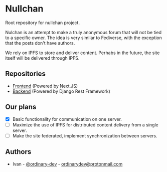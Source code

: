 # Nullchan

Root repository for nullchan project.

Nulchan is an attempt to make a truly anonymous forum
that will not be tied to a specific owner.
The idea is very similar to Fediverse,
with the exception that the posts don't have authors.

We rely on IPFS to store and deliver content.
Perhabs in the future, the site itself will be delivered through IPFS.

## Repositories
- [Frontend](https://github.com/alt-web/null-ui) (Powered by Next.JS)
- [Backend](https://github.com/alt-web/null-backend) (Powered by Django Rest Framework)

## Our plans
- [x] Basic functionality for communication on one server.
- [ ] Maximize the use of IPFS for distributed content delivery from a single server.
- [ ] Make the site federated, implement synchronization between servers.

## Authors
- Ivan - [@ordinary-dev](https://github.com/ordinary-dev) - <ordinarydev@protonmail.com>
